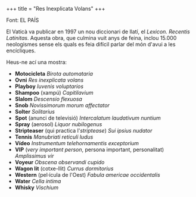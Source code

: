 +++
title = "Res Inexplicata Volans"
+++

Font: EL PAÍS

El Vaticà va publicar en 1997 un nou diccionari de llatí, el *Lexicon. Recentis Latinitas*. Aquesta obra, que culmina vuit anys de feina, inclou 15.000 neologismes sense els quals es feia difícil parlar del món d'avui a les encícliques.

Heus-ne ací una mostra:

-   **Motocicleta** *Birota automataria*
-   **Ovni** *Res inexplicata volans*
-   **Playboy** *Iuvenis voluptarios*
-   **Shampoo** (xampú) *Capitilavium*
-   **Slalom** *Descensio flexuosa*
-   **Snob** *Novissimorum morum affectator*
-   **Solter** *Solitarius*
-   **Spot** (anunci de televisió) *Intercalatum laudativum nuntium*
-   **Spray** (aerosol) *Liquor nubilogenus*
-   **Stripteaser** (qui practica l'*striptease*) *Sui ipsius nudator*
-   **Tennis** *Manubriati reticuli ludus*
-   **Vídeo** *Instrumentum telehornamentis exceptorium*
-   **VIP** (*very important person*, persona important, personalitat) *Amplissimus vir*
-   **Voyeur** *Obscena observandi cupido*
-   **Wagon lit** (cotxe-llit) *Currus dormitorius*
-   **Western** (pel·ícula de l'Oest) *Fabula americae occidentalis*
-   **Water** *Cella intima*
-   **Whisky** *Vischium*

